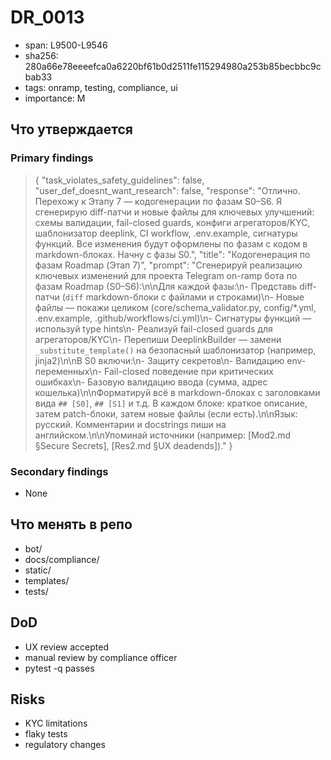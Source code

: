 # DR_0013

- span: L9500-L9546
- sha256: 280a66e78eeeefca0a6220bf61b0d2511fe115294980a253b85becbbc9cbab33
- tags: onramp, testing, compliance, ui
- importance: M

## Что утверждается
### Primary findings
> {
>   "task_violates_safety_guidelines": false,
>   "user_def_doesnt_want_research": false,
>   "response": "Отлично. Перехожу к Этапу 7 — кодогенерации по фазам S0–S6. Я сгенерирую diff-патчи и новые файлы для ключевых улучшений: схемы валидации, fail-closed guards, конфиги агрегаторов/KYC, шаблонизатор deeplink, CI workflow, .env.example, сигнатуры функций. Все изменения будут оформлены по фазам с кодом в markdown-блоках. Начну с фазы S0.",
>   "title": "Кодогенерация по фазам Roadmap (Этап 7)",
>   "prompt": "Сгенерируй реализацию ключевых изменений для проекта Telegram on-ramp бота по фазам Roadmap (S0–S6):\n\nДля каждой фазы:\n- Представь diff-патчи (`diff` markdown-блоки с файлами и строками)\n- Новые файлы — покажи целиком (core/schema_validator.py, config/*.yml, .env.example, .github/workflows/ci.yml)\n- Сигнатуры функций — используй type hints\n- Реализуй fail-closed guards для агрегаторов/KYC\n- Перепиши DeeplinkBuilder — замени `_substitute_template()` на безопасный шаблонизатор (например, jinja2)\n\nВ S0 включи:\n- Защиту секретов\n- Валидацию env-переменных\n- Fail-closed поведение при критических ошибках\n- Базовую валидацию ввода (сумма, адрес кошелька)\n\nФорматируй всё в markdown-блоках с заголовками вида `## [S0]`, `## [S1]` и т.д. В каждом блоке: краткое описание, затем patch-блоки, затем новые файлы (если есть).\n\nЯзык: русский. Комментарии и docstrings пиши на английском.\n\nУпоминай источники (например: [Mod2.md §Secure Secrets], [Res2.md §UX deadends])."
> }

### Secondary findings
- None

## Что менять в репо
- bot/
- docs/compliance/
- static/
- templates/
- tests/

## DoD
- UX review accepted
- manual review by compliance officer
- pytest -q passes

## Risks
- KYC limitations
- flaky tests
- regulatory changes
